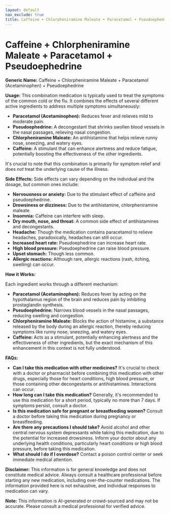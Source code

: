 ```yaml
---
layout: default
nav_exclude: true
title: Caffeine + Chlorpheniramine Maleate + Paracetamol + Pseudoephedrine
---
```


# Caffeine + Chlorpheniramine Maleate + Paracetamol + Pseudoephedrine

**Generic Name:** Caffeine + Chlorpheniramine Maleate + Paracetamol (Acetaminophen) + Pseudoephedrine

**Usage:** This combination medication is typically used to treat the symptoms of the common cold or the flu.  It combines the effects of several different active ingredients to address multiple symptoms simultaneously:

* **Paracetamol (Acetaminophen):** Reduces fever and relieves mild to moderate pain.
* **Pseudoephedrine:** A decongestant that shrinks swollen blood vessels in the nasal passages, relieving nasal congestion.
* **Chlorpheniramine Maleate:** An antihistamine that helps relieve runny nose, sneezing, and watery eyes.
* **Caffeine:** A stimulant that can enhance alertness and reduce fatigue, potentially boosting the effectiveness of the other ingredients.

It's crucial to note that this combination is primarily for symptom relief and does *not* treat the underlying cause of the illness.

**Side Effects:**  Side effects can vary depending on the individual and the dosage, but common ones include:

* **Nervousness or anxiety:** Due to the stimulant effect of caffeine and pseudoephedrine.
* **Drowsiness or dizziness:** Due to the antihistamine, chlorpheniramine maleate.
* **Insomnia:**  Caffeine can interfere with sleep.
* **Dry mouth, nose, and throat:** A common side effect of antihistamines and decongestants.
* **Headache:** Though the medication contains paracetamol to relieve headaches, paradoxically, headaches can still occur.
* **Increased heart rate:**  Pseudoephedrine can increase heart rate.
* **High blood pressure:**  Pseudoephedrine can raise blood pressure.
* **Upset stomach:** Though less common.
* **Allergic reactions:**  Although rare, allergic reactions (rash, itching, swelling) can occur.


**How it Works:**

Each ingredient works through a different mechanism:

* **Paracetamol (Acetaminophen):** Reduces fever by acting on the hypothalamus region of the brain and reduces pain by inhibiting prostaglandin synthesis.
* **Pseudoephedrine:**  Narrows blood vessels in the nasal passages, reducing swelling and congestion.
* **Chlorpheniramine Maleate:** Blocks the action of histamine, a substance released by the body during an allergic reaction, thereby reducing symptoms like runny nose, sneezing, and watery eyes.
* **Caffeine:** Acts as a stimulant, potentially enhancing alertness and the effectiveness of other ingredients, but the exact mechanism of this enhancement in this context is not fully understood.


**FAQs:**

* **Can I take this medication with other medicines?**  It's crucial to check with a doctor or pharmacist before combining this medication with other drugs, especially those for heart conditions, high blood pressure, or those containing other decongestants or antihistamines.  Interactions can occur.
* **How long can I take this medication?**  Generally, it's recommended to use this medication for a short period, typically no more than 7 days.  If symptoms persist, consult a doctor.
* **Is this medication safe for pregnant or breastfeeding women?**  Consult a doctor before taking this medication during pregnancy or breastfeeding.
* **Are there any precautions I should take?** Avoid alcohol and other central nervous system depressants while taking this medication, due to the potential for increased drowsiness.  Inform your doctor about any underlying health conditions, particularly heart conditions or high blood pressure, before taking this medication.
* **What should I do if I overdose?**  Contact a poison control center or seek immediate medical attention.


**Disclaimer:** This information is for general knowledge and does not constitute medical advice. Always consult a healthcare professional before starting any new medication, including over-the-counter medications.  The information provided here is not exhaustive, and individual responses to medication can vary.


**Note:** This information is AI-generated or crowd-sourced and may not be accurate. Please consult a medical professional for verified advice.
